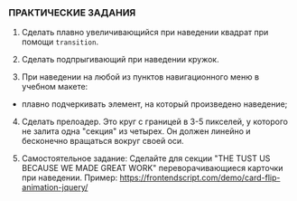 ### ПРАКТИЧЕСКИЕ ЗАДАНИЯ

1. Сделать плавно увеличивающийся при наведении квадрат при помощи `transition`.

2. Сделать подпрыгивающий при наведении кружок.

3. При наведении на любой из пунктов навигационного меню в учебном макете:
- плавно подчеркивать элемент, на который произведено наведение;

4. Сделать прелоадер. Это круг с границей в 3-5 пикселей, у которого не залита одна "секция" из четырех. Он должен линейно и бесконечно вращаться вокруг своей оси.

5. Самостоятельное задание: 
Сделайте для секции 
"THE TUST US BECAUSE WE MADE GREAT WORK" 
переворачивающиеся карточки при наведении. 
Пример: https://frontendscript.com/demo/card-flip-animation-jquery/




